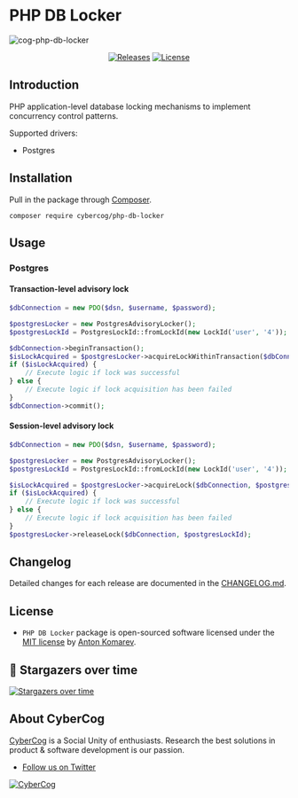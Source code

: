 # PHP DB Locker

![cog-php-db-locker](https://user-images.githubusercontent.com/1849174/167773585-171bef35-8e6d-461c-b1b1-ad9d2b07290a.png)

<p align="center">
    <a href="https://github.com/cybercog/php-db-locker/releases"><img src="https://img.shields.io/github/release/cybercog/php-db-locker.svg?style=flat-square" alt="Releases"></a>
    <a href="https://github.com/cybercog/php-db-locker/blob/master/LICENSE"><img src="https://img.shields.io/github/license/cybercog/php-db-locker.svg?style=flat-square" alt="License"></a>
</p>

## Introduction

PHP application-level database locking mechanisms to implement concurrency control patterns.

Supported drivers:

- Postgres

## Installation

Pull in the package through [Composer](https://getcomposer.org/).

```shell
composer require cybercog/php-db-locker
```

## Usage

### Postgres

#### Transaction-level advisory lock

```php
$dbConnection = new PDO($dsn, $username, $password);

$postgresLocker = new PostgresAdvisoryLocker();
$postgresLockId = PostgresLockId::fromLockId(new LockId('user', '4'));

$dbConnection->beginTransaction();
$isLockAcquired = $postgresLocker->acquireLockWithinTransaction($dbConnection, $postgresLockId);
if ($isLockAcquired) {
    // Execute logic if lock was successful
} else {
    // Execute logic if lock acquisition has been failed
}
$dbConnection->commit();
```

#### Session-level advisory lock

```php
$dbConnection = new PDO($dsn, $username, $password);

$postgresLocker = new PostgresAdvisoryLocker();
$postgresLockId = PostgresLockId::fromLockId(new LockId('user', '4'));

$isLockAcquired = $postgresLocker->acquireLock($dbConnection, $postgresLockId);
if ($isLockAcquired) {
    // Execute logic if lock was successful
} else {
    // Execute logic if lock acquisition has been failed
}
$postgresLocker->releaseLock($dbConnection, $postgresLockId);
```

## Changelog

Detailed changes for each release are documented in the [CHANGELOG.md](https://github.com/cybercog/php-db-locker/blob/master/CHANGELOG.md).

## License

- `PHP DB Locker` package is open-sourced software licensed under the [MIT license](LICENSE) by [Anton Komarev].

## 🌟 Stargazers over time

[![Stargazers over time](https://chart.yhype.me/github/repository-star/v1/R_kgDOHTpXAg.svg)](https://yhype.me?utm_source=github&utm_medium=cybercog-php-db-locker&utm_content=chart-repository-star-cumulative)

## About CyberCog

[CyberCog] is a Social Unity of enthusiasts. Research the best solutions in product & software development is our passion.

- [Follow us on Twitter](https://twitter.com/cybercog)

<a href="https://cybercog.su"><img src="https://cloud.githubusercontent.com/assets/1849174/18418932/e9edb390-7860-11e6-8a43-aa3fad524664.png" alt="CyberCog"></a>

[Anton Komarev]: https://komarev.com
[CyberCog]: https://cybercog.su

